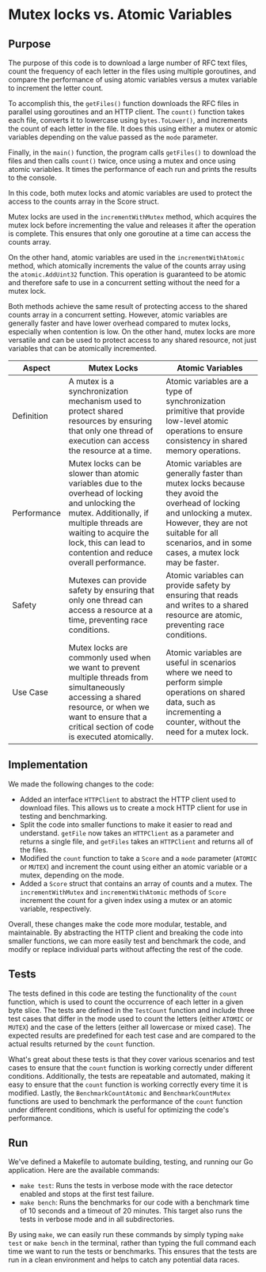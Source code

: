# Mutex locks vs. Atomic Variables

## Purpose

The purpose of this code is to download a large number of RFC text files, count the frequency of each letter in the files using multiple goroutines, and compare the performance of using atomic variables versus a mutex variable to increment the letter count.

To accomplish this, the `getFiles()` function downloads the RFC files in parallel using goroutines and an HTTP client. The `count()` function takes each file, converts it to lowercase using `bytes.ToLower()`, and increments the count of each letter in the file. It does this using either a mutex or atomic variables depending on the value passed as the `mode` parameter.

Finally, in the `main()` function, the program calls `getFiles()` to download the files and then calls `count()` twice, once using a mutex and once using atomic variables. It times the performance of each run and prints the results to the console.

In this code, both mutex locks and atomic variables are used to protect the access to the counts array in the Score struct.

Mutex locks are used in the `incrementWithMutex` method, which acquires the mutex lock before incrementing the value and releases it after the operation is complete. This ensures that only one goroutine at a time can access the counts array.

On the other hand, atomic variables are used in the `incrementWithAtomic` method, which atomically increments the value of the counts array using the `atomic.AddUint32` function. This operation is guaranteed to be atomic and therefore safe to use in a concurrent setting without the need for a mutex lock.

Both methods achieve the same result of protecting access to the shared counts array in a concurrent setting. However, atomic variables are generally faster and have lower overhead compared to mutex locks, especially when contention is low. On the other hand, mutex locks are more versatile and can be used to protect access to any shared resource, not just variables that can be atomically incremented.

| Aspect           | Mutex Locks                                              | Atomic Variables                                              |
|------------------|----------------------------------------------------------|---------------------------------------------------------------|
| Definition| A mutex is a synchronization mechanism used to protect shared resources by ensuring that only one thread of execution can access the resource at a time. | Atomic variables are a type of synchronization primitive that provide low-level atomic operations to ensure consistency in shared memory operations. |
| Performance      | Mutex locks can be slower than atomic variables due to the overhead of locking and unlocking the mutex. Additionally, if multiple threads are waiting to acquire the lock, this can lead to contention and reduce overall performance. | Atomic variables are generally faster than mutex locks because they avoid the overhead of locking and unlocking a mutex. However, they are not suitable for all scenarios, and in some cases, a mutex lock may be faster. |
| Safety           | Mutexes can provide safety by ensuring that only one thread can access a resource at a time, preventing race conditions. | Atomic variables can provide safety by ensuring that reads and writes to a shared resource are atomic, preventing race conditions. |
| Use Case      | Mutex locks are commonly used when we want to prevent multiple threads from simultaneously accessing a shared resource, or when we want to ensure that a critical section of code is executed atomically.	 | Atomic variables are useful in scenarios where we need to perform simple operations on shared data, such as incrementing a counter, without the need for a mutex lock. |

## Implementation

We made the following changes to the code:

- Added an interface `HTTPClient` to abstract the HTTP client used to download files. This allows us to create a mock HTTP client for use in testing and benchmarking.
- Split the code into smaller functions to make it easier to read and understand. `getFile` now takes an `HTTPClient` as a parameter and returns a single file, and `getFiles` takes an `HTTPClient` and returns all of the files.
- Modified the `count` function to take a `Score` and a `mode` parameter (`ATOMIC` or `MUTEX`) and increment the count using either an atomic variable or a mutex, depending on the mode.
- Added a `Score` struct that contains an array of counts and a mutex. The `incrementWithMutex` and `incrementWithAtomic` methods of `Score` increment the count for a given index using a mutex or an atomic variable, respectively.

Overall, these changes make the code more modular, testable, and maintainable. By abstracting the HTTP client and breaking the code into smaller functions, we can more easily test and benchmark the code, and modify or replace individual parts without affecting the rest of the code.

## Tests

The tests defined in this code are testing the functionality of the `count` function, which is used to count the occurrence of each letter in a given byte slice. The tests are defined in the `TestCount` function and include three test cases that differ in the mode used to count the letters (either `ATOMIC` or `MUTEX`) and the case of the letters (either all lowercase or mixed case). The expected results are predefined for each test case and are compared to the actual results returned by the `count` function.

What's great about these tests is that they cover various scenarios and test cases to ensure that the `count` function is working correctly under different conditions. Additionally, the tests are repeatable and automated, making it easy to ensure that the `count` function is working correctly every time it is modified. Lastly, the `BenchmarkCountAtomic` and `BenchmarkCountMutex` functions are used to benchmark the performance of the `count` function under different conditions, which is useful for optimizing the code's performance.

## Run

We've defined a Makefile to automate building, testing, and running our Go application. Here are the available commands:

- `make test`: Runs the tests in verbose mode with the race detector enabled and stops at the first test failure.
- `make bench`: Runs the benchmarks for our code with a benchmark time of 10 seconds and a timeout of 20 minutes. This target also runs the tests in verbose mode and in all subdirectories.

By using `make`, we can easily run these commands by simply typing `make test` or `make bench` in the terminal, rather than typing the full command each time we want to run the tests or benchmarks. This ensures that the tests are run in a clean environment and helps to catch any potential data races.
